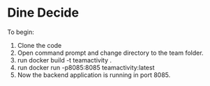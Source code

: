 # Dine Decide
To begin:
1. Clone the code
2. Open command prompt and change directory to the team folder.
3. run  docker build -t teamactivity .
4. run  docker run -p8085:8085 teamactivity:latest
5. Now the backend application is running in port 8085. 


